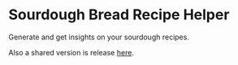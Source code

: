 # Sourdough Bread Recipe Helper

Generate and get insights on your sourdough recipes.

Also a shared version is release [here](https://mikewklm-bread-breadapp-vunf5l.streamlit.app).